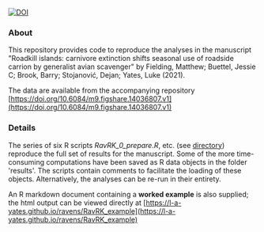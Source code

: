 
[![DOI](https://zenodo.org/badge/DOI/10.5281/zenodo.4712531.svg)](https://doi.org/10.5281/zenodo.4712531)


### About

This repository provides code to reproduce the analyses in the manuscript "Roadkill islands: carnivore extinction shifts seasonal use of roadside carrion by generalist avian scavenger" by Fielding, Matthew; Buettel, Jessie C; Brook, Barry; Stojanović, Dejan; Yates, Luke (2021). 

The data are available from the accompanying repository [https://doi.org/10.6084/m9.figshare.14036807.v1](https://doi.org/10.6084/m9.figshare.14036807.v1)


### Details  
The series of six R scripts *RavRK_0_prepare.R*, etc. (see [directory](https://github.com/l-a-yates/ravens)) reproduce the full set of results for the manuscript. Some of the more time-consuming computations have been saved as R data objects in the folder 'results'. The scripts contain comments to facilitate the loading of these objects. Alternatively, the analyses can be re-run in their entirety. 

An R markdown document containing a **worked example** is also supplied; the html output can be viewed directly at [https://l-a-yates.github.io/ravens/RavRK_example](https://l-a-yates.github.io/ravens/RavRK_example)
